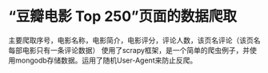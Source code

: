 # “豆瓣电影 Top 250”页面的数据爬取
 主要爬取序号，电影名称，电影简介，电影评分，评论人数，该页名评论（该页名每部电影只有一条评论数据）
 使用了scrapy框架，是一个简单的爬虫例子，并使用mongodb存储数据。运用了随机User-Agent来防止反爬。

